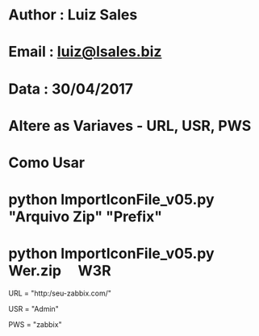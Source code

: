 # Author : Luiz Sales
# Email  : luiz@lsales.biz
# Data   : 30/04/2017

# Altere as Variaves - URL, USR, PWS 

# Como Usar
# python ImportIconFile_v05.py "Arquivo Zip" "Prefix"
# python ImportIconFile_v05.py    Wer.zip      W3R 


URL = "http:/seu-zabbix.com/"

USR = "Admin"

PWS = "zabbix"
